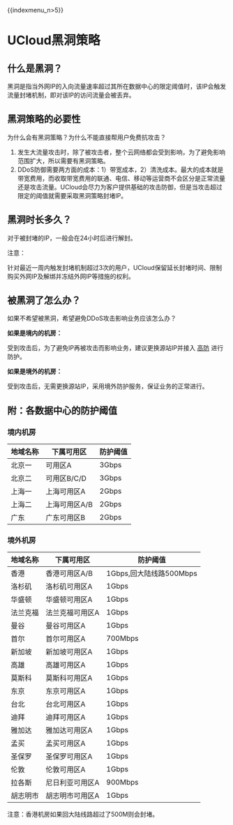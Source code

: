 {{indexmenu_n>5}}

# UCloud黑洞策略

## 什么是黑洞？

黑洞是指当外网IP的入向流量速率超过其所在数据中心的限定阈值时，该IP会触发流量封堵机制，即对该IP的访问流量会被丢弃。

## 黑洞策略的必要性

为什么会有黑洞策略？为什么不能直接帮用户免费抗攻击？

1.  发生大流量攻击时，除了被攻击者，整个云网络都会受到影响，为了避免影响范围扩大，所以需要有黑洞策略。
2.  DDoS防御需要两方面的成本：1）带宽成本，2）清洗成本。最大的成本就是带宽费用，而收取带宽费用的联通、电信、移动等运营商不会区分是正常流量还是攻击流量。UCloud会尽力为客户提供基础的攻击防御，但是当攻击超过限定的阈值就需要采取黑洞策略封堵IP。

## 黑洞时长多久？

对于被封堵的IP，一般会在24小时后进行解封。

<wrap em>注意：

针对最近一周内触发封堵机制超过3次的用户，UCloud保留延长封堵时间、限制购买外网IP及解绑并冻结外网IP等措施的权利。</wrap>

## 被黑洞了怎么办？

如果不希望被黑洞，希望避免DDoS攻击影响业务应该怎么办？

**如果是境内的机房：**

受到攻击后，为了避免IP再被攻击而影响业务，建议更换源站IP并接入
[高防](https://www.ucloud.cn/site/product/uads.html) 进行防护。

**如果是境外的机房：**

受到攻击后，无需更换源站IP，采用境外防护服务，保证业务的正常进行。

## 附：各数据中心的防护阈值

### 境内机房

| 地域名称 | 下属可用区    | 防护阈值  |
| ---- | -------- | ----- |
| 北京一  | 可用区A     | 3Gbps |
| 北京二  | 可用区B/C/D | 3Gbps |
| 上海一  | 上海可用区A   | 2Gbps |
| 上海二  | 上海可用区A/B | 2Gbps |
| 广东   | 广东可用区B   | 2Gbps |

### 境外机房
地域名称|下属可用区|防护阈值
--------|----------|--------
香港	|香港可用区A/B|	1Gbps,回大陆线路500Mbps
洛杉矶	|洛杉矶可用区A|	1Gbps
华盛顿	|华盛顿可用区A|	1Gbps
法兰克福|	法兰克福可用区A	|1Gbps
曼谷	|曼谷可用区A|	1Gbps
首尔	|首尔可用区A|	700Mbps
新加坡	|新加坡可用区A| 1Gbps
高雄	|高雄可用区A|	1Gbps
莫斯科	|莫斯科可用区A|	1Gbps
东京	|东京可用区A|	1Gbps
台北	|台北可用区A|	1Gbps
迪拜	|迪拜可用区A|	1Gbps
雅加达	|雅加达可用区A|	1Gbps
孟买	|孟买可用区A|	1Gbps
圣保罗	|圣保罗可用区A|	1Gbps
伦敦	|伦敦可用区A|	1Gbps
拉各斯	|尼日利亚可用区A|	900Mbps
胡志明市	|胡志明市可用区A|	1Gbps

<wrap em>注意：香港机房如果回大陆线路超过了500M则会封堵。</wrap>
